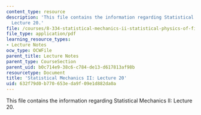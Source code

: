 ```yaml
---
content_type: resource
description: 'This file contains the information regarding Statistical Mechanics II:
  Lecture 20.'
file: /courses/8-334-statistical-mechanics-ii-statistical-physics-of-fields-spring-2014/632f79d0b770653eda9f09e1d882da0a_MIT8_334S14_Lec20.pdf
file_type: application/pdf
learning_resource_types:
- Lecture Notes
ocw_type: OCWFile
parent_title: Lecture Notes
parent_type: CourseSection
parent_uid: b0c714e9-38c6-c784-de13-d617813af98b
resourcetype: Document
title: 'Statistical Mechanics II: Lecture 20'
uid: 632f79d0-b770-653e-da9f-09e1d882da0a
---
```

This file contains the information regarding Statistical Mechanics II: Lecture 20.

